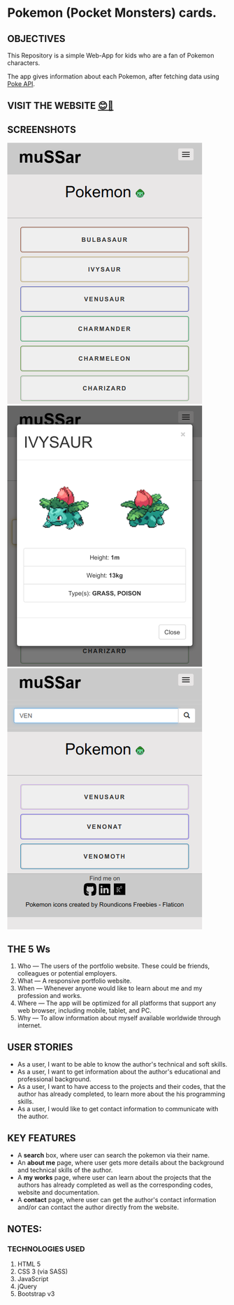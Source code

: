 # Pokemon (Pocket Monsters) cards.

## OBJECTIVES

This Repository is a simple Web-App for kids who are a fan of Pokemon characters.

The app gives information about each Pokemon, after fetching data using [Poke API](https://pokeapi.co/api/v2/pokemon/).

## VISIT THE WEBSITE [😊🔗](https://mustafa-sarshar.github.io/pokemon-cards/)

## SCREENSHOTS

![Landing Page](https://github.com/mustafa-sarshar/pokemon-cards/blob/main/docs/img/pokemon-cards-1.png?raw=true)
![Pokemon Details](https://github.com/mustafa-sarshar/pokemon-cards/blob/main/docs/img/pokemon-cards-2.png?raw=true)
![Search Feature](https://github.com/mustafa-sarshar/pokemon-cards/blob/main/docs/img/pokemon-cards-3.png?raw=true)

## THE 5 Ws

1. Who — The users of the portfolio website. These could be friends, colleagues or potential employers.
2. What — A responsive portfolio website.
3. When — Whenever anyone would like to learn about me and my profession and works.
4. Where — The app will be optimized for all platforms that support any web browser, including mobile, tablet, and PC.
5. Why — To allow information about myself available worldwide through internet.

## USER STORIES

- As a user, I want to be able to know the author's technical and soft skills.
- As a user, I want to get information about the author's educational and professional background.
- As a user, I want to have access to the projects and their codes, that the author has already completed, to learn more about the his programming skills.
- As a user, I would like to get contact information to communicate with the author.

## KEY FEATURES

- A **search** box, where user can search the pokemon via their name.
- An **about me** page, where user gets more details about the background and technical skills of the author.
- A **my works** page, where user can learn about the projects that the authors has already completed as well as the corresponding codes, website and documentation.
- A **contact** page, where user can get the author's contact information and/or can contact the author directly from the website.

## NOTES:

### TECHNOLOGIES USED

1. HTML 5
2. CSS 3 (via SASS)
3. JavaScript
4. jQuery
5. Bootstrap v3
